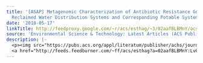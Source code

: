 ```yaml
---
title: '[ASAP] Metagenomic Characterization of Antibiotic Resistance Genes in Full-Scale
  Reclaimed Water Distribution Systems and Corresponding Potable Systems'
date: '2018-05-17'
linkTitle: http://feedproxy.google.com/~r/acs/esthag/~3/02aafBLBMnY/acs.est.7b05419
source: 'Environmental Science & Technology: Latest Articles (ACS Publications)'
description: |-
  <p><img src="https://pubs.acs.org/appl/literatum/publisher/achs/journals/content/esthag/0/esthag.ahead-of-print/acs.est.7b05419/20180517/images/medium/es-2017-05419e_0001.gif" alt="TOC Graphic"/></p><div><cite>Environmental Science & Technology</cite></div><div>DOI: 10.1021/acs.est.7b05419</div><div class="feedflare">
  <a href="http://feeds.feedburner.com/~ff/acs/esthag?a=02aafBLBMnY:Lv6BzaTbCe8:yIl2AUoC8zA"><img src="http://feeds.feedburner.com/~ff/acs/esthag?d=yIl2AUoC8zA" border="0"></img></a>
---
```

